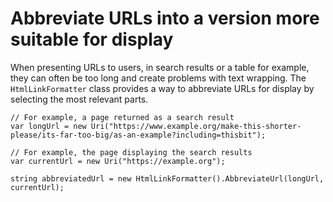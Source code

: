 # Abbreviate URLs into a version more suitable for display

When presenting URLs to users, in search results or a table for example, they can often be too long and create problems with text wrapping. The `HtmlLinkFormatter` class provides a way to abbreviate URLs for display by selecting the most relevant parts.

	// For example, a page returned as a search result
	var longUrl = new Uri("https://www.example.org/make-this-shorter-please/its-far-too-big/as-an-example?including=thisbit");

	// For example, the page displaying the search results
	var currentUrl = new Uri("https://example.org");

	string abbreviatedUrl = new HtmlLinkFormatter().AbbreviateUrl(longUrl, currentUrl);